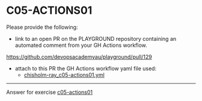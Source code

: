 # C05-ACTIONS01

Please provide the following:

- link to an open PR on the PLAYGROUND repository containing an automated comment from your GH Actions workflow.

https://github.com/devopsacademyau/playground/pull/129

- attach to this PR the GH Actions workflow yaml file used:
  - [chisholm-ray_c05-actions01.yml](chisholm-ray_c05-actions01.yml)


<!-- Don't change anything below this point-->
<!-- Before commiting, remove both commented lines--> 
***
Answer for exercise [c05-actions01](https://github.com/devopsacademyau/academy/blob/f118599695e0db44aee0616e9612bb850606fb39/classes/05class/exercises/c05-actions01/README.md)

